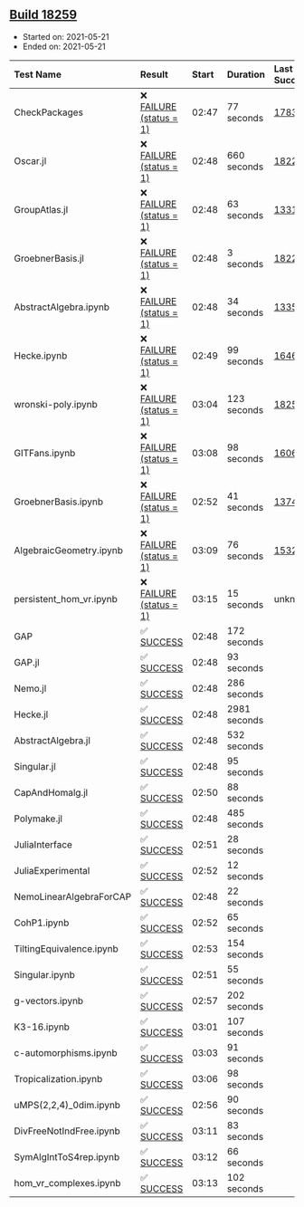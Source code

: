 ## [Build 18259](https://oscarci.mathematik.uni-kl.de/job/oscar/18259/)

* Started on: 2021-05-21
* Ended on: 2021-05-21

| Test Name    | Result | Start | Duration | Last Success | First Failure |
|:-------------|:-------|:------|:---------|:-------------|:--------------|
| CheckPackages | ❌ [FAILURE (status = 1)](https://oscarci.mathematik.uni-kl.de/job/oscar/18259/artifact/logs/build-18259/CheckPackages.log) | 02:47 | 77 seconds | [17832](https://oscarci.mathematik.uni-kl.de/job/oscar/17832/) | [17833](https://oscarci.mathematik.uni-kl.de/job/oscar/17833/) |
| Oscar.jl | ❌ [FAILURE (status = 1)](https://oscarci.mathematik.uni-kl.de/job/oscar/18259/artifact/logs/build-18259/Oscar.jl.log) | 02:48 | 660 seconds | [18228](https://oscarci.mathematik.uni-kl.de/job/oscar/18228/) | [18229](https://oscarci.mathematik.uni-kl.de/job/oscar/18229/) |
| GroupAtlas.jl | ❌ [FAILURE (status = 1)](https://oscarci.mathematik.uni-kl.de/job/oscar/18259/artifact/logs/build-18259/GroupAtlas.jl.log) | 02:48 | 63 seconds | [13311](https://oscarci.mathematik.uni-kl.de/job/oscar/13311/) | [13312](https://oscarci.mathematik.uni-kl.de/job/oscar/13312/) |
| GroebnerBasis.jl | ❌ [FAILURE (status = 1)](https://oscarci.mathematik.uni-kl.de/job/oscar/18259/artifact/logs/build-18259/GroebnerBasis.jl.log) | 02:48 | 3 seconds | [18228](https://oscarci.mathematik.uni-kl.de/job/oscar/18228/) | [18229](https://oscarci.mathematik.uni-kl.de/job/oscar/18229/) |
| AbstractAlgebra.ipynb | ❌ [FAILURE (status = 1)](https://oscarci.mathematik.uni-kl.de/job/oscar/18259/artifact/logs/build-18259/AbstractAlgebra.ipynb.log) | 02:48 | 34 seconds | [13355](https://oscarci.mathematik.uni-kl.de/job/oscar/13355/) | [13356](https://oscarci.mathematik.uni-kl.de/job/oscar/13356/) |
| Hecke.ipynb | ❌ [FAILURE (status = 1)](https://oscarci.mathematik.uni-kl.de/job/oscar/18259/artifact/logs/build-18259/Hecke.ipynb.log) | 02:49 | 99 seconds | [16463](https://oscarci.mathematik.uni-kl.de/job/oscar/16463/) | [16464](https://oscarci.mathematik.uni-kl.de/job/oscar/16464/) |
| wronski-poly.ipynb | ❌ [FAILURE (status = 1)](https://oscarci.mathematik.uni-kl.de/job/oscar/18259/artifact/logs/build-18259/wronski-poly.ipynb.log) | 03:04 | 123 seconds | [18257](https://oscarci.mathematik.uni-kl.de/job/oscar/18257/) | [18258](https://oscarci.mathematik.uni-kl.de/job/oscar/18258/) |
| GITFans.ipynb | ❌ [FAILURE (status = 1)](https://oscarci.mathematik.uni-kl.de/job/oscar/18259/artifact/logs/build-18259/GITFans.ipynb.log) | 03:08 | 98 seconds | [16068](https://oscarci.mathematik.uni-kl.de/job/oscar/16068/) | [16069](https://oscarci.mathematik.uni-kl.de/job/oscar/16069/) |
| GroebnerBasis.ipynb | ❌ [FAILURE (status = 1)](https://oscarci.mathematik.uni-kl.de/job/oscar/18259/artifact/logs/build-18259/GroebnerBasis.ipynb.log) | 02:52 | 41 seconds | [13748](https://oscarci.mathematik.uni-kl.de/job/oscar/13748/) | [13749](https://oscarci.mathematik.uni-kl.de/job/oscar/13749/) |
| AlgebraicGeometry.ipynb | ❌ [FAILURE (status = 1)](https://oscarci.mathematik.uni-kl.de/job/oscar/18259/artifact/logs/build-18259/AlgebraicGeometry.ipynb.log) | 03:09 | 76 seconds | [15322](https://oscarci.mathematik.uni-kl.de/job/oscar/15322/) | [15323](https://oscarci.mathematik.uni-kl.de/job/oscar/15323/) |
| persistent_hom_vr.ipynb | ❌ [FAILURE (status = 1)](https://oscarci.mathematik.uni-kl.de/job/oscar/18259/artifact/logs/build-18259/persistent_hom_vr.ipynb.log) | 03:15 | 15 seconds | unknown | unknown |
| GAP | ✅ [SUCCESS](https://oscarci.mathematik.uni-kl.de/job/oscar/18259/artifact/logs/build-18259/GAP.log) | 02:48 | 172 seconds |  |  |
| GAP.jl | ✅ [SUCCESS](https://oscarci.mathematik.uni-kl.de/job/oscar/18259/artifact/logs/build-18259/GAP.jl.log) | 02:48 | 93 seconds |  |  |
| Nemo.jl | ✅ [SUCCESS](https://oscarci.mathematik.uni-kl.de/job/oscar/18259/artifact/logs/build-18259/Nemo.jl.log) | 02:48 | 286 seconds |  |  |
| Hecke.jl | ✅ [SUCCESS](https://oscarci.mathematik.uni-kl.de/job/oscar/18259/artifact/logs/build-18259/Hecke.jl.log) | 02:48 | 2981 seconds |  |  |
| AbstractAlgebra.jl | ✅ [SUCCESS](https://oscarci.mathematik.uni-kl.de/job/oscar/18259/artifact/logs/build-18259/AbstractAlgebra.jl.log) | 02:48 | 532 seconds |  |  |
| Singular.jl | ✅ [SUCCESS](https://oscarci.mathematik.uni-kl.de/job/oscar/18259/artifact/logs/build-18259/Singular.jl.log) | 02:48 | 95 seconds |  |  |
| CapAndHomalg.jl | ✅ [SUCCESS](https://oscarci.mathematik.uni-kl.de/job/oscar/18259/artifact/logs/build-18259/CapAndHomalg.jl.log) | 02:50 | 88 seconds |  |  |
| Polymake.jl | ✅ [SUCCESS](https://oscarci.mathematik.uni-kl.de/job/oscar/18259/artifact/logs/build-18259/Polymake.jl.log) | 02:48 | 485 seconds |  |  |
| JuliaInterface | ✅ [SUCCESS](https://oscarci.mathematik.uni-kl.de/job/oscar/18259/artifact/logs/build-18259/JuliaInterface.log) | 02:51 | 28 seconds |  |  |
| JuliaExperimental | ✅ [SUCCESS](https://oscarci.mathematik.uni-kl.de/job/oscar/18259/artifact/logs/build-18259/JuliaExperimental.log) | 02:52 | 12 seconds |  |  |
| NemoLinearAlgebraForCAP | ✅ [SUCCESS](https://oscarci.mathematik.uni-kl.de/job/oscar/18259/artifact/logs/build-18259/NemoLinearAlgebraForCAP.log) | 02:48 | 22 seconds |  |  |
| CohP1.ipynb | ✅ [SUCCESS](https://oscarci.mathematik.uni-kl.de/job/oscar/18259/artifact/logs/build-18259/CohP1.ipynb.log) | 02:52 | 65 seconds |  |  |
| TiltingEquivalence.ipynb | ✅ [SUCCESS](https://oscarci.mathematik.uni-kl.de/job/oscar/18259/artifact/logs/build-18259/TiltingEquivalence.ipynb.log) | 02:53 | 154 seconds |  |  |
| Singular.ipynb | ✅ [SUCCESS](https://oscarci.mathematik.uni-kl.de/job/oscar/18259/artifact/logs/build-18259/Singular.ipynb.log) | 02:51 | 55 seconds |  |  |
| g-vectors.ipynb | ✅ [SUCCESS](https://oscarci.mathematik.uni-kl.de/job/oscar/18259/artifact/logs/build-18259/g-vectors.ipynb.log) | 02:57 | 202 seconds |  |  |
| K3-16.ipynb | ✅ [SUCCESS](https://oscarci.mathematik.uni-kl.de/job/oscar/18259/artifact/logs/build-18259/K3-16.ipynb.log) | 03:01 | 107 seconds |  |  |
| c-automorphisms.ipynb | ✅ [SUCCESS](https://oscarci.mathematik.uni-kl.de/job/oscar/18259/artifact/logs/build-18259/c-automorphisms.ipynb.log) | 03:03 | 91 seconds |  |  |
| Tropicalization.ipynb | ✅ [SUCCESS](https://oscarci.mathematik.uni-kl.de/job/oscar/18259/artifact/logs/build-18259/Tropicalization.ipynb.log) | 03:06 | 98 seconds |  |  |
| uMPS(2,2,4)_0dim.ipynb | ✅ [SUCCESS](https://oscarci.mathematik.uni-kl.de/job/oscar/18259/artifact/logs/build-18259/uMPS-2-2-4-_0dim.ipynb.log) | 02:56 | 90 seconds |  |  |
| DivFreeNotIndFree.ipynb | ✅ [SUCCESS](https://oscarci.mathematik.uni-kl.de/job/oscar/18259/artifact/logs/build-18259/DivFreeNotIndFree.ipynb.log) | 03:11 | 83 seconds |  |  |
| SymAlgIntToS4rep.ipynb | ✅ [SUCCESS](https://oscarci.mathematik.uni-kl.de/job/oscar/18259/artifact/logs/build-18259/SymAlgIntToS4rep.ipynb.log) | 03:12 | 66 seconds |  |  |
| hom_vr_complexes.ipynb | ✅ [SUCCESS](https://oscarci.mathematik.uni-kl.de/job/oscar/18259/artifact/logs/build-18259/hom_vr_complexes.ipynb.log) | 03:13 | 102 seconds |  |  |
